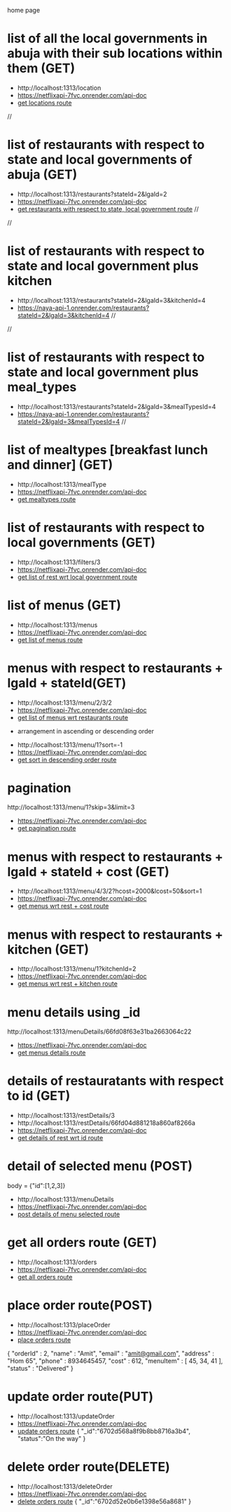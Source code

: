 home page

# list of all the local governments in abuja with their sub locations within them (GET)
* http://localhost:1313/location
* https://netflixapi-7fvc.onrender.com/api-doc
* [get locations route](https://naya-api-1.onrender.com/location)

//
# list of restaurants with respect to state and local governments of abuja (GET)
* http://localhost:1313/restaurants?stateId=2&lgaId=2
* https://netflixapi-7fvc.onrender.com/api-doc
* [get restaurants with respect to state, local government route](https://naya-api-1.onrender.com/restaurants?stateId=2&lgaId=2)
//

//
# list of restaurants with respect to state and local government plus kitchen
* http://localhost:1313/restaurants?stateId=2&lgaId=3&kitchenId=4
* https://naya-api-1.onrender.com/restaurants?stateId=2&lgaId=3&kitchenId=4
//

//
# list of restaurants with respect to state and local government plus meal_types
* http://localhost:1313/restaurants?stateId=2&lgaId=3&mealTypesId=4
* https://naya-api-1.onrender.com/restaurants?stateId=2&lgaId=3&mealTypesId=4
//

# list of mealtypes [breakfast lunch and dinner] (GET)
* http://localhost:1313/mealType
* https://netflixapi-7fvc.onrender.com/api-doc
* [get mealtypes route](https://naya-api-1.onrender.com/mealType)


# list of restaurants with respect to local governments (GET)
* http://localhost:1313/filters/3
* https://netflixapi-7fvc.onrender.com/api-doc
* [get list of rest wrt local government route](https://naya-api-1.onrender.com/filters/3)

# list of menus (GET)
* http://localhost:1313/menus
* https://netflixapi-7fvc.onrender.com/api-doc
* [get list of menus route](https://naya-api-1.onrender.com/menus)

# menus with respect to restaurants + lgaId + stateId(GET)
* http://localhost:1313/menu/2/3/2
* https://netflixapi-7fvc.onrender.com/api-doc
* [get list of menus wrt restaurants route](https://naya-api-1.onrender.com/menu/2/3/2)

+ arrangement in ascending or descending order
* http://localhost:1313/menu/1?sort=-1
* https://netflixapi-7fvc.onrender.com/api-doc
* [get sort in descending order route](https://naya-api-1.onrender.com/menu/1?sort=-1)

# pagination
http://localhost:1313/menu/1?skip=3&limit=3
* https://netflixapi-7fvc.onrender.com/api-doc
* [get pagination route](https://naya-api-1.onrender.com/menu/1?skip=3&limit=3)

# menus with respect to restaurants + lgaId + stateId + cost (GET)
* http://localhost:1313/menu/4/3/2?hcost=2000&lcost=50&sort=1
* https://netflixapi-7fvc.onrender.com/api-doc
* [get menus wrt rest + cost route](https://naya-api-1.onrender.com/menu/4/3/2?hcost=2000&lcost=50&sort=1)

# menus with respect to restaurants + kitchen (GET)
* http://localhost:1313/menu/1?kitchenId=2
* https://netflixapi-7fvc.onrender.com/api-doc
* [get menus wrt rest + kitchen route](https://naya-api-1.onrender.com/menu/1?kitchenId=2)
# menu details using _id
 http://localhost:1313/menuDetails/66fd08f63e31ba2663064c22
* https://netflixapi-7fvc.onrender.com/api-doc
* [get menus details route](https://naya-api-1.onrender.com/menuDetails/66fd08f63e31ba2663064c22)

# details of restauratants with respect to id (GET)
* http://localhost:1313/restDetails/3
* http://localhost:1313/restDetails/66fd04d881218a860af8266a
* https://netflixapi-7fvc.onrender.com/api-doc
* [get details of rest wrt id route](https://naya-api-1.onrender.com/restDetails/66fd04d881218a860af8266a)

# detail of selected menu (POST)
body = {"id":[1,2,3]}
* http://localhost:1313/menuDetails
* https://netflixapi-7fvc.onrender.com/api-doc
* [post details of menu selected route](https://naya-api-1.onrender.com/menuDetails)

# get all orders route (GET)
* http://localhost:1313/orders
* https://netflixapi-7fvc.onrender.com/api-doc
* [get all orders route](https://naya-api-1.onrender.com/orders)

# place order route(POST)
* http://localhost:1313/placeOrder
* https://netflixapi-7fvc.onrender.com/api-doc
* [place orders route](https://naya-api-1.onrender.com/placeOrder)

{ 
    "orderId" : 2, 
    "name" : "Amit", 
    "email" : "amit@gmail.com", 
    "address" : "Hom 65", 
    "phone" : 8934645457, 
    "cost" : 612, 
    "menuItem" : 
    [ 
        45, 34, 41 
    ], 
    "status" : "Delivered"
 }

 # update order route(PUT)
 * http://localhost:1313/updateOrder
 * https://netflixapi-7fvc.onrender.com/api-doc
 * [update orders route](https://naya-api-1.onrender.com/updateOrder)
{
    "_id":"6702d568a8f9b8bb8716a3b4",
    "status":"On the way"
}

# delete order route(DELETE)
* http://localhost:1313/deleteOrder
* https://netflixapi-7fvc.onrender.com/api-doc
 * [delete orders route](https://naya-api-1.onrender.com/deleteOrder)
{
    "_id":"6702d52e0b6e1398e56a8681"
}